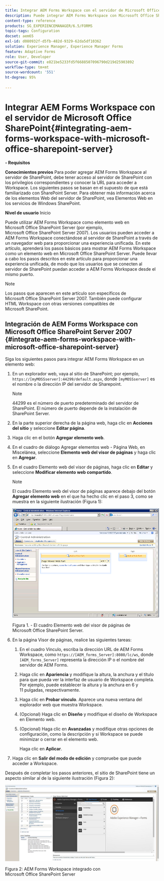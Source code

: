 ```yaml
---
title: Integrar AEM Forms Workspace con el servidor de Microsoft Office SharePoint
description: Puede integrar AEM Forms Workspace con Microsoft Office SharePoint Server.
content-type: reference
products: SG_EXPERIENCEMANAGER/6.5/FORMS
topic-tags: Configuration
docset: aem65
exl-id: d080932f-d5fb-482d-9329-62da5df10362
solution: Experience Manager, Experience Manager Forms
feature: Adaptive Forms
role: User, Developer
source-git-commit: e821be5233fd5f6688507096790d219d25903892
workflow-type: tm+mt
source-wordcount: '551'
ht-degree: 95%

---
```


# Integrar AEM Forms Workspace con el servidor de Microsoft Office SharePoint{#integrating-aem-forms-workspace-with-microsoft-office-sharepoint-server}

**- Requisitos**

**Conocimientos previos**
Para poder agregar AEM Forms Workspace al servidor de SharePoint, debe tener acceso al servidor de SharePoint con los privilegios correspondientes y conocer la URL para acceder a Workspace. Los siguientes pasos se basan en el supuesto de que está familiarizado con SharePoint Server. Para obtener más información acerca de los elementos Web del servidor de SharePoint, vea Elementos Web en los servicios de Windows SharePoint.

**Nivel de usuario**
Inicio

Puede utilizar AEM Forms Workspace como elemento web en Microsoft Office SharePoint Server (por ejemplo, Microsoft Office SharePoint Server 2007). Los usuarios pueden acceder a AEM Forms Workspace conectándose al servidor de SharePoint a través de un navegador web para proporcionar una experiencia unificada. En este artículo, aprenderá los pasos básicos para mostrar AEM Forms Workspace como un elemento web en Microsoft Office SharePoint Server. Puede llevar a cabo los pasos descritos en este artículo para proporcionar una experiencia unificada, de modo que los usuarios que se conecten al servidor de SharePoint puedan acceder a AEM Forms Workspace desde el mismo puerto.

>[!NOTE]
>
>Los pasos que aparecen en este artículo son específicos de Microsoft Office SharePoint Server 2007. También puede configurar HTML Workspace con otras versiones compatibles de Microsoft SharePoint.

## Integración de AEM Forms Workspace con Microsoft Office SharePoint Server 2007 {#integrate-aem-forms-workspace-with-microsoft-office-sharepoint-server}

Siga los siguientes pasos para integrar AEM Forms Workspace en un elemento web:

1. En un explorador web, vaya al sitio de SharePoint; por ejemplo, `https://[myMOSSserver]:44299/default.aspx`, donde `[myMOSSserver]` es el nombre o la dirección IP del servidor de Sharepoint.

   >[!NOTE]
   >
   >44299 es el número de puerto predeterminado del servidor de SharePoint. El número de puerto depende de la instalación de SharePoint Server.

1. En la parte superior derecha de la página web, haga clic en **Acciones del sitio** y seleccione **Editar página**.
1. Haga clic en el botón **Agregar elemento web**.
1. En el cuadro de diálogo Agregar elementos web - Página Web, en Miscelánea, seleccione **Elemento web del visor de páginas** y haga clic en **Agregar**.
1. En el cuadro Elemento web del visor de páginas, haga clic en **Editar** y seleccione **Modificar elemento web compartido**.

   >[!NOTE]
   >
   >El cuadro Elemento web del visor de páginas aparece debajo del botón **Agregar elemento web** en el que ha hecho clic en el paso 3, como se muestra en la siguiente ilustración (Figura 1):

   ![Cuadro Elemento web del visor de páginas de Microsoft Office SharePoint Server.](assets/page-viewer-web-part-box-in-microsoft-office-sharepoint-server.png)

   Figura 1. - El cuadro Elemento web del visor de páginas de Microsoft Office SharePoint Server.

1. En la página Visor de páginas, realice las siguientes tareas:

   1. En el cuadro Vínculo, escriba la dirección URL de AEM Forms Workspace, como `https://[AEM_forms_Server]:8080/lc/ws`, donde `[AEM_forms_Server]` representa la dirección IP o el nombre del servidor de AEM Forms.
   1. Haga clic en **Apariencia** y modifique la altura, la anchura y el título para que pueda ver la interfaz de usuario de Workspace completa. Por ejemplo, puede establecer la altura y la anchura en 6 y 11 pulgadas, respectivamente.
   1. Haga clic en **Probar vínculo**. Aparece una nueva ventana del explorador web que muestra Workspace.
   1. (Opcional) Haga clic en **Diseño** y modifique el diseño de Workspace en Elemento web.
   1. (Opcional) Haga clic en **Avanzadas** y modifique otras opciones de configuración, como la descripción y si Workspace se puede minimizar o cerrar en el elemento web.

      Haga clic en **Aplicar**.

1. Haga clic en **Salir del modo de edición** y compruebe que puede acceder a Workspace.

Después de completar los pasos anteriores, el sitio de SharePoint tiene un aspecto similar al de la siguiente ilustración (Figura 2):

![AEM Forms Workspace integrado con Microsoft Office SharePoint Server](assets/aem-forms-workspace.jpg)

Figura 2: AEM Forms Workspace integrado con Microsoft Office SharePoint Server
